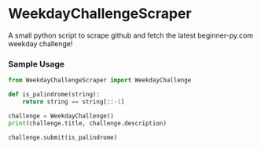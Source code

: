 # WeekdayChallengeScraper
A small python script to scrape github and fetch the latest beginner-py.com weekday challenge! 


### Sample Usage
```python
from WeekdayChallengeScraper import WeekdayChallenge

def is_palindrome(string):
    return string == string[::-1]

challenge = WeekdayChallenge()
print(challenge.title, challenge.description)

challenge.submit(is_palindrome)
```
